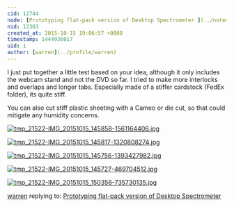 ```yaml
---
cid: 12744
node: [Prototyping flat-pack version of Desktop Spectrometer ](../notes/tonyc/10-14-2015/prototyping-flat-pack-version-of-desktop-spectrometer)
nid: 12303
created_at: 2015-10-15 19:06:57 +0000
timestamp: 1444936017
uid: 1
author: [warren](../profile/warren)
---
```


I just put together a little test based on your idea, although it only includes the webcam stand and not the DVD so far. I tried to make more interlocks and overlaps and longer tabs. Especially made of a stiffer cardstock (FedEx folder), its quite stiff. 

You can also cut stiff plastic sheeting with a Cameo or die cut, so that could mitigate any humidity concerns. 


[![tmp_21522-IMG_20151015_145858-1561164406.jpg](https://i.publiclab.org/system/images/photos/000/011/958/medium/tmp_21522-IMG_20151015_145858-1561164406.jpg)](https://i.publiclab.org/system/images/photos/000/011/958/original/tmp_21522-IMG_20151015_145858-1561164406.jpg)


[![tmp_21522-IMG_20151015_145817-1320808274.jpg](https://i.publiclab.org/system/images/photos/000/011/960/medium/tmp_21522-IMG_20151015_145817-1320808274.jpg)](https://i.publiclab.org/system/images/photos/000/011/960/original/tmp_21522-IMG_20151015_145817-1320808274.jpg)


[![tmp_21522-IMG_20151015_145756-1393427982.jpg](https://i.publiclab.org/system/images/photos/000/011/962/medium/tmp_21522-IMG_20151015_145756-1393427982.jpg)](https://i.publiclab.org/system/images/photos/000/011/962/original/tmp_21522-IMG_20151015_145756-1393427982.jpg)


[![tmp_21522-IMG_20151015_145727-469704512.jpg](https://i.publiclab.org/system/images/photos/000/011/965/medium/tmp_21522-IMG_20151015_145727-469704512.jpg)](https://i.publiclab.org/system/images/photos/000/011/965/original/tmp_21522-IMG_20151015_145727-469704512.jpg)

[![tmp_21522-IMG_20151015_150356-735730135.jpg](https://i.publiclab.org/system/images/photos/000/011/968/medium/tmp_21522-IMG_20151015_150356-735730135.jpg)](https://i.publiclab.org/system/images/photos/000/011/968/original/tmp_21522-IMG_20151015_150356-735730135.jpg)




[warren](../profile/warren) replying to: [Prototyping flat-pack version of Desktop Spectrometer ](../notes/tonyc/10-14-2015/prototyping-flat-pack-version-of-desktop-spectrometer)

